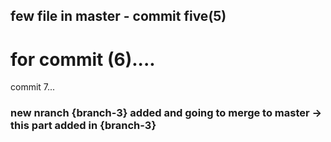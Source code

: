 ## few file in master - commit five(5)

# for commit (6)....
commit 7...

### new nranch {branch-3} added and going to merge to master -> this part added in {branch-3}
